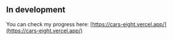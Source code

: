 ## In development

You can check my progress here: [https://cars-eight.vercel.app/](https://cars-eight.vercel.app/)

